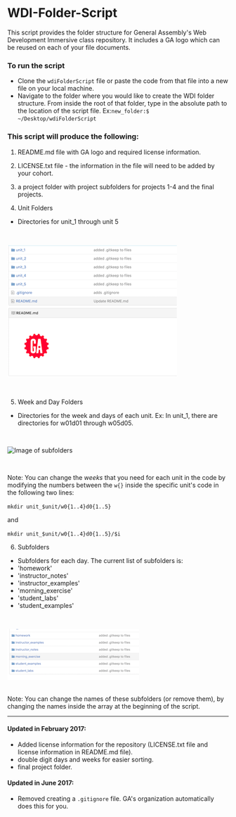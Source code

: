 # WDI-Folder-Script
This script provides the folder structure for General Assembly's Web Development Immersive class repository. It includes a GA logo which can be reused on each of your file documents.

### To run the script
- Clone the `wdiFolderScript` file or paste the code from that file into a new file on your local machine.
- Navigate to the folder where you would like to create the WDI folder structure. From inside the root of that folder, type in the absolute path to the location of the script file.
Ex:`new_folder:$ ~/Desktop/wdiFolderScript`

### This script will produce the following:

1) README.md file with GA logo and required license information.

2) LICENSE.txt file - the information in the file will need to be added by your cohort.

3) a project folder with project subfolders for projects 1-4 and the final projects.

4) Unit Folders
- Directories for unit_1 through unit 5
 <br>
 
![Image of unit folders](img/unit.png)

<br>

5) Week and Day Folders
 - Directories for the week and days of each unit. Ex: In unit_1, there are directories for w01d01 through w05d05.
<br>

![Image of subfolders](https://i.imgur.com/NKqfaFI.png)

<br>

 Note: You can change the *weeks* that you need for each unit in the code by modifying the numbers between the `w{}` inside the specific unit's code in the following two lines:

  `mkdir unit_$unit/w0{1..4}d0{1..5}`

  and

  `mkdir unit_$unit/w0{1..4}d0{1..5}/$i`

6) Subfolders
 - Subfolders for each day. The current list of subfolders is:
  - 'homework'
  -	'instructor_notes'
  -	'instructor_examples'
  -	'morning_exercise'
  -	'student_labs'
  -	'student_examples'
 <br>
 
![Image of subfolders](img/subfolders.png)

<br>
 Note: You can change the names of these subfolders (or remove them), by changing the names inside the array at the beginning of the script.
 
 <hr>
 
#### Updated in February 2017:
- Added license information for the repository (LICENSE.txt file and license information in README.md file).
- double digit days and weeks for easier sorting.
- final project folder.

#### Updated in June 2017:
- Removed creating a `.gitignore` file. GA's organization automatically does this for you.
